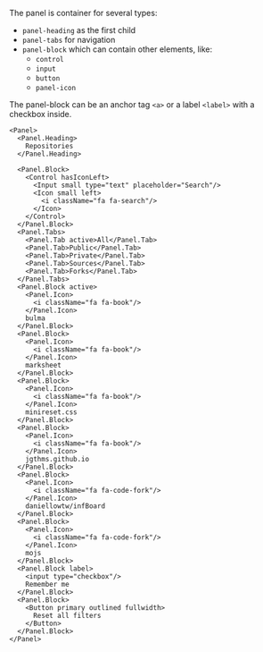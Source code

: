 The panel is container for several types:

- `panel-heading` as the first child
- `panel-tabs` for navigation
- `panel-block` which can contain other elements, like:
  - `control`
  - `input`
  - `button`
  - `panel-icon`

The panel-block can be an anchor tag `<a>` or a label `<label>` with a checkbox inside.

```example
<Panel>
  <Panel.Heading>
    Repositories
  </Panel.Heading>

  <Panel.Block>
    <Control hasIconLeft>
      <Input small type="text" placeholder="Search"/>
      <Icon small left>
        <i className="fa fa-search"/>
      </Icon>
    </Control>
  </Panel.Block>
  <Panel.Tabs>
    <Panel.Tab active>All</Panel.Tab>
    <Panel.Tab>Public</Panel.Tab>
    <Panel.Tab>Private</Panel.Tab>
    <Panel.Tab>Sources</Panel.Tab>
    <Panel.Tab>Forks</Panel.Tab>
  </Panel.Tabs>
  <Panel.Block active>
    <Panel.Icon>
      <i className="fa fa-book"/>
    </Panel.Icon>
    bulma
  </Panel.Block>
  <Panel.Block>
    <Panel.Icon>
      <i className="fa fa-book"/>
    </Panel.Icon>
    marksheet
  </Panel.Block>
  <Panel.Block>
    <Panel.Icon>
      <i className="fa fa-book"/>
    </Panel.Icon>
    minireset.css
  </Panel.Block>
  <Panel.Block>
    <Panel.Icon>
      <i className="fa fa-book"/>
    </Panel.Icon>
    jgthms.github.io
  </Panel.Block>
  <Panel.Block>
    <Panel.Icon>
      <i className="fa fa-code-fork"/>
    </Panel.Icon>
    daniellowtw/infBoard
  </Panel.Block>
  <Panel.Block>
    <Panel.Icon>
      <i className="fa fa-code-fork"/>
    </Panel.Icon>
    mojs
  </Panel.Block>
  <Panel.Block label>
    <input type="checkbox"/>
    Remember me
  </Panel.Block>
  <Panel.Block>
    <Button primary outlined fullwidth>
      Reset all filters
    </Button>
  </Panel.Block>
</Panel>
```
